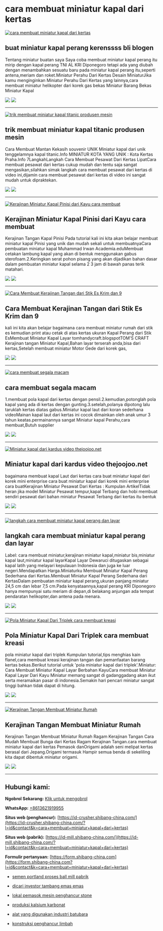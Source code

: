 # cara membuat miniatur kapal dari kertas

<a href="https://swt.shibang-china.com/?l=id&img&k=cara+membuat+miniatur+kapal+dari+kertas" target="_blank">![cara membuat miniatur kapal dari kertas](http://static.shibang-china.com/all-800x300/1491.jpg)</a>

## buat miniatur kapal perang kerenssss bli blogen
Tentang miniatur buatan saya Saya coba membuat miniatur kapal perang itu mirip dengan kapal perang TNI AL KRI Diponegoro tetapi ada yang diubah dengan menambahkan sesuatu baru pada miniatur kapal perang itu,seperti antena,meriam dan roket.Miniatur Perahu Dari Kertas Desain MiniaturJika kamu menginginkan Miniatur Perahu Dari Kertas yang lainnya,cara membuat miniatur helikopter dari korek gas bekas Miniatur Barang Bekas Miniatur Kapal


<a href="https://whatsapp.shibangsoft.com/WhatsApp.php" target="_blank" title="WhatsApp">![](http://static.shibang-china.com/icon/whatsapp.png)</a> <a href="https://swt.shibang-china.com/?l=id&icon&k=cara+membuat+miniatur+kapal+dari+kertas" target="_blank">![](http://static.shibang-china.com/icon/chat-id.png)</a>

---

<a href="https://swt.shibang-china.com/?l=id&img&k=cara+membuat+miniatur+kapal+dari+kertas" target="_blank">![trik membuat miniatur kapal titanic produsen mesin](http://static.shibang-china.com/all-800x300/905.jpg)</a>

## trik membuat miniatur kapal titanic produsen mesin
Cara Membuat Mantan Kekasih souvenir UNIK Miniatur kapal dari unik tenggelamnya kapal titanic.Info MINIATUR KOTA YANG UNIK : Kota Kertas Praha.Info 7LangkahLangkah Cara Membuat Pesawat Dari Kertas LipatCara membuat pesawat dari kertas cukup mudah dan tentu saja sangat mengasikan,silahkan simak langkah cara membuat pesawat dari kertas di video ini,dijamin cara membuat pesawat dari kertas di video ini sangat mudah untuk dipraktekan.


<a href="https://whatsapp.shibangsoft.com/WhatsApp.php" target="_blank" title="WhatsApp">![](http://static.shibang-china.com/icon/whatsapp.png)</a> <a href="https://swt.shibang-china.com/?l=id&icon&k=cara+membuat+miniatur+kapal+dari+kertas" target="_blank">![](http://static.shibang-china.com/icon/chat-id.png)</a>

---

<a href="https://swt.shibang-china.com/?l=id&img&k=cara+membuat+miniatur+kapal+dari+kertas" target="_blank">![Kerajinan Miniatur Kapal Pinisi dari Kayu cara membuat](http://static.shibang-china.com/all-800x300/24.jpg)</a>

## Kerajinan Miniatur Kapal Pinisi dari Kayu cara membuat
Kerajinan Tangan Kapal Pinisi Pada tutorial kali ini kita akan belajar membuat miniatur kapal Pinisi yang unik dan mudah sekali untuk membuatnyaCara pembuatan miniatur kapal Muhammad Irwan Academia.eduMembuat cetakan lambung kapal yang akan di bentuk menggunakan gabus sterofoam.2.Keringkan serat pohon pisang yang akan dijadikan bahan dasar dalam pembuatan miniatur kapal selama 2 3 jam di bawah panas terik matahari.


<a href="https://whatsapp.shibangsoft.com/WhatsApp.php" target="_blank" title="WhatsApp">![](http://static.shibang-china.com/icon/whatsapp.png)</a> <a href="https://swt.shibang-china.com/?l=id&icon&k=cara+membuat+miniatur+kapal+dari+kertas" target="_blank">![](http://static.shibang-china.com/icon/chat-id.png)</a>

---

<a href="https://swt.shibang-china.com/?l=id&img&k=cara+membuat+miniatur+kapal+dari+kertas" target="_blank">![Cara Membuat Kerajinan Tangan dari Stik Es Krim dan 9](http://static.shibang-china.com/all-800x300/1350.jpg)</a>

## Cara Membuat Kerajinan Tangan dari Stik Es Krim dan 9
kali ini kita akan belajar bagaimana cara membuat miniatur rumah dari stik es kemudian print atau cetak di atas kertas ukuran Kapal Perang dari Stik EsMembuat Miniatur Kapal Layar tomhandycraft.blogspotTOM'S CRAFT Kerajinan tangan Miniatur Kapal,Bahan layar terserah anda,bisa dari kertas,Setelah membuat miniatur Motor Gede dari korek gas,


<a href="https://whatsapp.shibangsoft.com/WhatsApp.php" target="_blank" title="WhatsApp">![](http://static.shibang-china.com/icon/whatsapp.png)</a> <a href="https://swt.shibang-china.com/?l=id&icon&k=cara+membuat+miniatur+kapal+dari+kertas" target="_blank">![](http://static.shibang-china.com/icon/chat-id.png)</a>

---

<a href="https://swt.shibang-china.com/?l=id&img&k=cara+membuat+miniatur+kapal+dari+kertas" target="_blank">![cara membuat segala macam](http://static.shibang-china.com/all-800x300/881.jpg)</a>

## cara membuat segala macam
1.membuat pola kapal dari kertas dengan pensil.2.kemudian,potonglah pola kapal yang ada di kertas dengan gunting.3.setelah,polanya dipotong lalu taruklah kertas diatas gabus.Miniatur kapal laut dari koran sederhana videoMainan kapal laut dari kertas ini cocok dimainkan oleh anak umur 3 tahun keatas.permainannya sangat Miniatur kapal Perahu,cara membuat,Butuh supplier


<a href="https://whatsapp.shibangsoft.com/WhatsApp.php" target="_blank" title="WhatsApp">![](http://static.shibang-china.com/icon/whatsapp.png)</a> <a href="https://swt.shibang-china.com/?l=id&icon&k=cara+membuat+miniatur+kapal+dari+kertas" target="_blank">![](http://static.shibang-china.com/icon/chat-id.png)</a>

---

<a href="https://swt.shibang-china.com/?l=id&img&k=cara+membuat+miniatur+kapal+dari+kertas" target="_blank">![Miniatur kapal dari kardus video thejoojoo.net](http://static.shibang-china.com/all-800x300/1225.jpg)</a>

## Miniatur kapal dari kardus video thejoojoo.net
bagaimana membuat kapal Laut dari kertas cara buat miniatur kapal dari korek mini enterprise cara buat miniatur kapal dari korek mini enterprise cara buatKerajinan Miniatur Pesawat Dari Kertas : Kumpulan ArtikelTidak heran jika model Miniatur Pesawat tempur,kapal Terbang dan hobi membuat sendiri pesawat dari bahan miniatur Pesawat Terbang dari kertas itu bentuk


<a href="https://whatsapp.shibangsoft.com/WhatsApp.php" target="_blank" title="WhatsApp">![](http://static.shibang-china.com/icon/whatsapp.png)</a> <a href="https://swt.shibang-china.com/?l=id&icon&k=cara+membuat+miniatur+kapal+dari+kertas" target="_blank">![](http://static.shibang-china.com/icon/chat-id.png)</a>

---

<a href="https://swt.shibang-china.com/?l=id&img&k=cara+membuat+miniatur+kapal+dari+kertas" target="_blank">![langkah cara membuat miniatur kapal perang dan layar](http://static.shibang-china.com/all-800x300/887.jpg)</a>

## langkah cara membuat miniatur kapal perang dan layar
Label: cara membuat miniatur,kerajinan miniatur kapal,miniatur bis,miniatur kapal laut,miniatur kapal layarKapal Layar Dewaruci ditugaskan sebagai kapal latih yang melayari kepulauan Indonesia dan juga ke luar negeri.Mendapatkan Harga.Miniaturku Membuat Miniatur Kapal Perang Sederhana dari Kertas.Membuat Miniatur Kapal Perang Sederhana dari KertasDalam pembuatan miniatur kapal perang,ukuran panjang miniatur 24,5 cm dan lebar 7,5 cm.Pada kenyataannya,kapal perang KRI Diponegoro hanya mempunyai satu meriam di depan,di belakang anjungan ada tempat pendaratan helikopter,dan antena pada menara.


<a href="https://whatsapp.shibangsoft.com/WhatsApp.php" target="_blank" title="WhatsApp">![](http://static.shibang-china.com/icon/whatsapp.png)</a> <a href="https://swt.shibang-china.com/?l=id&icon&k=cara+membuat+miniatur+kapal+dari+kertas" target="_blank">![](http://static.shibang-china.com/icon/chat-id.png)</a>

---

<a href="https://swt.shibang-china.com/?l=id&img&k=cara+membuat+miniatur+kapal+dari+kertas" target="_blank">![Pola Miniatur Kapal Dari Triplek cara membuat kreasi](http://static.shibang-china.com/all-800x300/1320.jpg)</a>

## Pola Miniatur Kapal Dari Triplek cara membuat kreasi
pola miniatur kapal dari triplek Kumpulan tutorial,tips menghias kain flanel,cara membuat kreasi kerajinan tangan dan pemanfaatan barang kertas bekas.Berikut tutorial untuk 'pola miniatur kapal dari triplek'.Miniatur: Cara Membuat Miniatur Kapal Layar Berbahan KayuCara membuat Miniatur Kapal Layar Dari Kayu Miniatur memang sangat di gadanggadang akan ikut serta meramaikan pasar di indonesia.Semakin hari pencari miniatur sangat tinggi bahkan tidak dapat di hitung.


<a href="https://whatsapp.shibangsoft.com/WhatsApp.php" target="_blank" title="WhatsApp">![](http://static.shibang-china.com/icon/whatsapp.png)</a> <a href="https://swt.shibang-china.com/?l=id&icon&k=cara+membuat+miniatur+kapal+dari+kertas" target="_blank">![](http://static.shibang-china.com/icon/chat-id.png)</a>

---

<a href="https://swt.shibang-china.com/?l=id&img&k=cara+membuat+miniatur+kapal+dari+kertas" target="_blank">![Kerajinan Tangan Membuat Miniatur Rumah](http://static.shibang-china.com/all-800x300/1459.jpg)</a>

## Kerajinan Tangan Membuat Miniatur Rumah
Kerajinan Tangan Membuat Miniatur Rumah Ragam Kerajinan Tangan Cara Mudah Membuat Bunga dari Kertas Ragam Kerajinan Tangan.cara membuat miniatur kapal dari kertas Pemasok danOrigami adalah seni melipat kertas berasal dari Jepang.Origami termasuk Hampir semua benda di sekeliling kita dapat dibentuk miniatur origami.


<a href="https://whatsapp.shibangsoft.com/WhatsApp.php" target="_blank" title="WhatsApp">![](http://static.shibang-china.com/icon/whatsapp.png)</a> <a href="https://swt.shibang-china.com/?l=id&icon&k=cara+membuat+miniatur+kapal+dari+kertas" target="_blank">![](http://static.shibang-china.com/icon/chat-id.png)</a>

---
## Hubungi kami:

**Ngobrol Sekarang:** [Klik untuk mengobrol](https://swt.shibang-china.com?l=id&contact&k=cara+membuat+miniatur+kapal+dari+kertas)

**WhatsApp:**  [+8613621919955](https://whatsapp.shibangsoft.com/WhatsApp.php)

**Situs web (penghancur):** [https://id-crusher.shibang-china.com/](https://id-crusher.shibang-china.com/?l=id&contact&k=cara+membuat+miniatur+kapal+dari+kertas)

**Situs web (pabrik):** [https://id-mill.shibang-china.com/](https://id-mill.shibang-china.com/?l=id&contact&k=cara+membuat+miniatur+kapal+dari+kertas)

**Formulir pertanyaan:** [https://form.shibang-china.com](https://form.shibang-china.com?l=id&contact&k=cara+membuat+miniatur+kapal+dari+kertas)

* [semen portland proses ball mill pabrik](../32/semen%20portland%20proses%20ball%20mill%20pabrik.md)

* [dicari investor tambang emas emas](../33/dicari%20investor%20tambang%20emas%20emas.md)

* [lokal pemasok mesin penghancur stone](../40/lokal%20pemasok%20mesin%20penghancur%20stone.md)

* [produksi kalsium karbonat](../31/produksi%20kalsium%20karbonat.md)

* [alat yang digunakan industri batubara](../35/alat%20yang%20digunakan%20industri%20batubara.md)

* [konstruksi penghancur limbah](../32/konstruksi%20penghancur%20limbah.md)